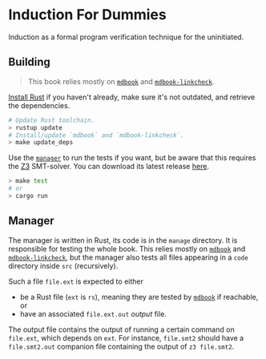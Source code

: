 # Induction For Dummies

Induction as a formal program verification technique for the uninitiated.

## Building

> This book relies mostly on [`mdbook`] and [`mdbook-linkcheck`].

[Install Rust] if you haven't already, make sure it's not outdated, and retrieve the dependencies.

```bash
# Update Rust toolchain.
> rustup update
# Install/update `mdbook` and `mdbook-linkcheck`.
> make update_deps
```

Use the [`manager`](#Manager) to run the tests if you want, but be aware that this requires the
[Z3] SMT-solver. You can download its latest release [here][Z3 releases].

```bash
> make test
# or
> cargo run
```


## Manager

The manager is written in Rust, its code is in the `manage` directory. It is responsible for
testing the whole book. This relies mostly on [`mdbook`] and [`mdbook-linkcheck`], but the manager
also tests all files appearing in a `code` directory inside `src` (recursively).

Such a file `file.ext` is expected to either

- be a Rust file (`ext` is `rs`), meaning they are tested by [`mdbook`] if reachable, or
- have an associated `file.ext.out` *output* file.

The output file contains the output of running a certain command on `file.ext`, which depends on
`ext`. For instance, `file.smt2` should have a `file.smt2.out` companion file containing the output
of `z3 file.smt2`.


[Install Rust]: https://www.rust-lang.org/tools/install
(Rust installation homepage)
[`mdbook`]: https://github.com/rust-lang/mdBook
(mdbook on github)
[`mdbook-linkcheck`]: https://github.com/Michael-F-Bryan/mdbook-linkcheck
(mdbook-linkcheck on github)
[Z3]: https://github.com/Z3Prover/z3
(Z3 on github)
[Z3 releases]: https://github.com/Z3Prover/z3/releases
(Z3 releases on github)
